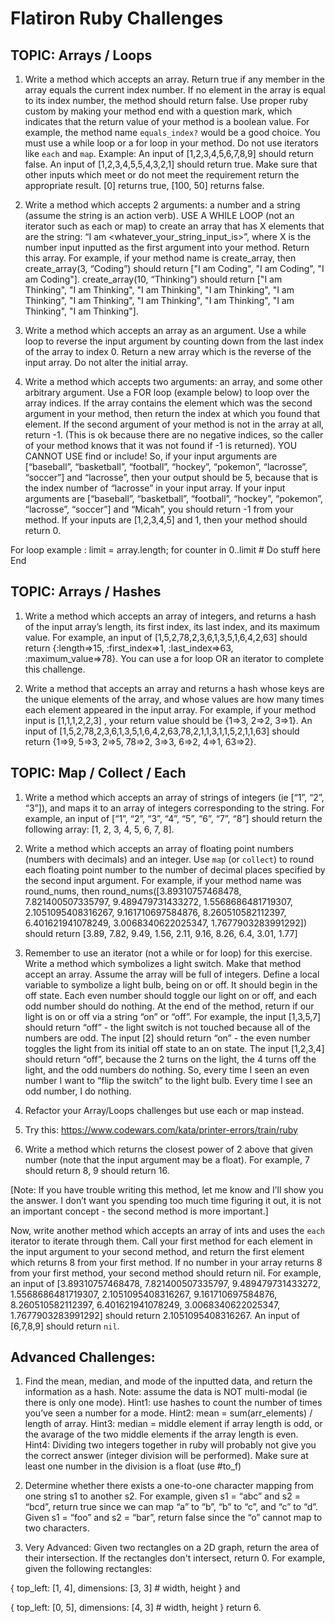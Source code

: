 # Flatiron Ruby Challenges

	
## TOPIC: Arrays / Loops

1. Write a method which accepts an array. Return true if any member in the array equals the current index number. If no element in the array is equal to its index number, the method should return false. Use proper ruby custom by making your method end with a question mark, which indicates that the return value of your method is a boolean value. For example, the method name `equals_index?` would be a good choice. You must use a while loop or a for loop in your method. Do not use iterators like `each` and `map`. 
Example: An input of [1,2,3,4,5,6,7,8,9] should return false. An input of [1,2,3,4,5,5,4,3,2,1] should return true. Make sure that other inputs which meet or do not meet the requirement return the appropriate result. [0] returns true, [100, 50] returns false.




2. Write a method which accepts 2 arguments: a number and a string (assume the string is an action verb). USE A WHILE LOOP (not an iterator such as each or map) to create an array that has X elements that are the string: “I am <whatever_your_string_input_is>”, where X is the number input inputted as the first argument into your method. Return this array. For example, if your method name is create_array, then create_array(3, “Coding”) should return ["I am Coding", "I am Coding", "I am Coding"]. create_array(10, “Thinking”) should return ["I am Thinking", "I am Thinking", "I am Thinking", "I am Thinking", "I am Thinking", "I am Thinking", "I am Thinking", "I am Thinking", "I am Thinking", "I am Thinking"].



3. Write a method which accepts an array as an argument. Use a while loop to reverse the input argument by counting down from the last index of the array to index 0. Return a new array which is the reverse of the input array. Do not alter the initial array. 



4. Write a method which accepts two arguments: an array, and some other arbitrary argument. Use a FOR loop  (example below) to loop over the array indices. If the array contains the element which was the second argument in your method, then return the index at which you found that element. If the second argument of your method is not in the array at all, return -1. (This is ok because there are no negative indices, so the caller of your method knows that it was not found if -1 is returned). YOU CANNOT USE find or include! So, if your input arguments are [“baseball”, “basketball”, “football”, “hockey”, “pokemon”, “lacrosse”, “soccer”] and “lacrosse”, then your output should be 5, because that is the index number of “lacrosse” in your input array. If your input arguments are [“baseball”, “basketball”, “football”, “hockey”, “pokemon”, “lacrosse”, “soccer”] and “Micah”, you should return -1 from your method. If your inputs are [1,2,3,4,5] and 1, then your method should return 0. 

For loop example : 
limit = array.length; 
	for counter in 0..limit 
		# Do stuff here 
	End


## TOPIC: Arrays / Hashes

1)  Write a method which accepts an array of integers, and returns a hash of the input array’s length, its first index, its last index, and its maximum value. For example, an input of [1,5,2,78,2,3,6,1,3,5,1,6,4,2,63] should return {:length=>15, :first_index=>1, :last_index=>63, :maximum_value=>78}. You can use a for loop OR an iterator to complete this challenge. 




2) Write a method that accepts an array and returns a hash whose keys are the unique elements of the array, and whose values are how many times each element appeared in the input array. For example, if your method input is [1,1,1,2,2,3] , your return value should be {1=>3, 2=>2, 3=>1}. An input of [1,5,2,78,2,3,6,1,3,5,1,6,4,2,63,78,2,1,1,3,1,1,5,2,1,1,63] should return {1=>9, 5=>3, 2=>5, 78=>2, 3=>3, 6=>2, 4=>1, 63=>2}.

## TOPIC: Map / Collect / Each

1. Write a method which accepts an array of strings of integers (ie [“1”, “2”, “3”]), and maps it to an array of integers corresponding to the string. For example, an input of [“1”, “2”, “3”, “4”, “5”, “6”, “7”, “8”] should return the following array: [1, 2, 3, 4, 5, 6, 7, 8].



2. Write a method which accepts an array of floating point numbers (numbers with decimals) and an integer. Use `map` (or `collect`) to round each floating point number to the number of decimal places specified by the second input argument. For example, if your method name was round_nums, then round_nums([3.89310757468478, 7.821400507335797, 9.489479731433272, 1.5568686481719307, 2.1051095408316267, 9.161710697584876, 8.260510582112397, 6.401621941078249, 3.0068340622025347, 1.7677903283991292]) should return [3.89, 7.82, 9.49, 1.56, 2.11, 9.16, 8.26, 6.4, 3.01, 1.77]



3. Remember to use an iterator (not a while or for loop) for this exercise. Write a method which symbolizes a light switch. Make that method accept an array. Assume the array will be full of integers. Define a local variable to symbolize a light bulb, being on or off. It should begin in the off state. Each even number should toggle our light on or off, and each odd number should do nothing. At the end of the method, return if our light is on or off via a string “on” or “off”. For example, the input [1,3,5,7] should return “off” - the light switch is not touched because all of the numbers are odd. The input [2] should return “on” - the even number toggles the light from its initial off state to an on state. The input [1,2,3,4] should return “off”, because the 2 turns on the light, the 4 turns off the light, and the odd numbers do nothing. So, every time I seen an even number I want to “flip the switch” to the light bulb. Every time I see an odd number, I do nothing.




4. Refactor your Array/Loops challenges but use each or map instead.
5. Try this: https://www.codewars.com/kata/printer-errors/train/ruby
6. Write a method which returns the closest power of 2 above that given number (note that the input argument may be a float). For example, 7 should return 8, 9 should return 16. 

[Note: If you have trouble writing this method, let me know and I’ll show you the answer. I don’t want you spending too much time figuring it out, it is not an important concept - the second method is more important.]

Now, write another method which accepts an array of ints and uses the `each` iterator to iterate through them. Call your first method for each element in the input argument to your second method, and return the first element which returns 8 from your first method. If no number in your array returns 8 from your first method, your second method should return nil. For example, an input of [3.89310757468478, 7.821400507335797, 9.489479731433272, 1.5568686481719307, 2.1051095408316267, 9.161710697584876, 8.260510582112397, 6.401621941078249, 3.0068340622025347, 1.7677903283991292] should return 2.1051095408316267. An input of [6,7,8,9] should return `nil`.



## Advanced Challenges:

1. Find the mean, median, and mode of the inputted data, and return the information as a hash. Note: assume the data is NOT multi-modal (ie there is only one mode). Hint1: use hashes to count the number of times you’ve seen a number for a mode. Hint2: mean = sum(arr_elements) / length of array.  Hint3: median = middle element if array length is odd, or the avarage of the two middle elements if the array length is even. Hint4: Dividing two integers together in ruby will probably not give you the correct answer (integer division will be performed). Make sure at least one number in the division is a float (use #to_f)




2. Determine whether there exists a one-to-one character mapping from one string s1 to another s2.
 For example, given s1 = “abc” and s2 = “bcd”, return true since we can map “a” to “b”, “b” to “c”, and “c” to “d”.
Given s1 = “foo” and s2 = “bar”, return false since the “o” cannot map to two characters.






3. Very Advanced: Given two rectangles on a 2D graph, return the area of their intersection. If the rectangles don't intersect, return 0.
For example, given the following rectangles:

{
  top_left: [1, 4],
              dimensions: [3, 3] # width, height
 }
and

{
    top_left: [0, 5],
    dimensions: [4, 3] # width, height
 }
return 6.






